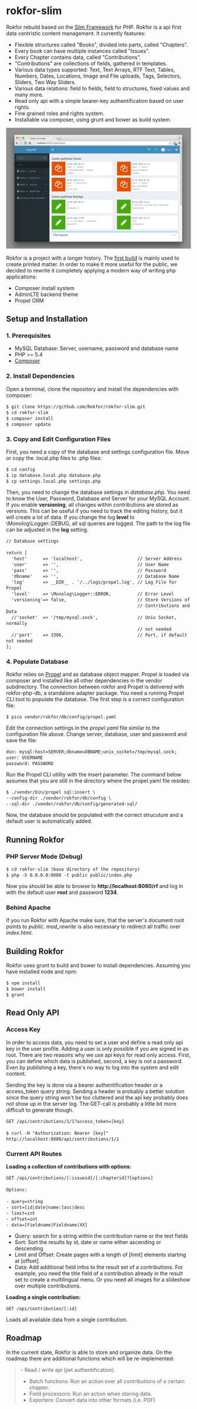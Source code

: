 rokfor-slim
===========

Rokfor rebuild based on the [Slim Framework](<http://slimframework.com/>) for
PHP. Rokfor is a api first data centristic content management. It currently
features:

-   Flexible structures called "Books", divided into parts, called "Chapters".
-   Every book can have multiple instances called "Issues".
-   Every Chapter contains data, called "Contributions".
-   "Contributions" are collections of fields, gathered in templates.
-   Various data types supported: Text, Text Arrays, RTF Text, Tables, Numbers,
    Dates, Locations, Image and File uploads, Tags, Selectors, Sliders, Two Way
    Sliders.
-   Various data relations: field to fields, field to structures, fixed values
    and many more.
-   Read only api with a simple bearer-key authentification based on user
    rights.
-   Fine grained roles and rights system.
-   Installable via composer, using grunt and bower as build system.

![Dashboard](<https://github.com/Rokfor/rokfor-slim/blob/gh-pages/rokfor-screenshots/rf-dashboard.png>)

Rokfor is a project with a longer history. The [first
build](<https://github.com/Rokfor/rokfor-cms>) is mainly used to create printed
matter. In order to make it more useful for the public, we decided to rewrite it
completely applying a modern way of writing php applications:

-   Composer install system
-   AdminLTE backend theme
-   Propel ORM

Setup and Installation
----------------------

### 1. Prerequisites
-   MySQL Database: Server, username, password and database name
-   PHP \>= 5.4
-   [Composer](<https://getcomposer.org>)

### 2. Install Dependencies
Open a terminal, clone the repository and install the dependencies with
composer:
~~~~~~~~~~~~~~~~~~~~~~~~~~~~~~~~~~~~~~~~~~~~~~~~~~~~~~~~~~~~~~~~~~~~~~~~~~~~~~~~
$ git clone https://github.com/Rokfor/rokfor-slim.git
$ cd rokfor-slim
$ composer install
$ composer update
~~~~~~~~~~~~~~~~~~~~~~~~~~~~~~~~~~~~~~~~~~~~~~~~~~~~~~~~~~~~~~~~~~~~~~~~~~~~~~~~

### 3. Copy and Edit Configuration Files
First, you need a copy of the database and settings configuration file. Move or
copy the .local.php files to .php files:
~~~~~~~~~~~~~~~~~~~~~~~~~~~~~~~~~~~~~~~~~~~~~~~~~~~~~~~~~~~~~~~~~~~~~~~~~~~~~~~~
$ cd config
$ cp database.local.php database.php
$ cp settings.local.php settings.php
~~~~~~~~~~~~~~~~~~~~~~~~~~~~~~~~~~~~~~~~~~~~~~~~~~~~~~~~~~~~~~~~~~~~~~~~~~~~~~~~

Then, you need to change the database settings in *database.php*. You need to
know the User, Password, Database and Server for your MySQL Account.
If you enable **versioning**, all changes within contributions are stored as
versions. This can be useful if you need to track the editing history, but it
will create a lot of data.
If you change the log **level** to \\Monolog\\Logger::DEBUG, all sql queries are
logged. The path to the log file can be adjusted in the **log** setting.

~~~~~~~~~~~~~~~~~~~~~~~~~~~~~~~~~~~~~~~~~~~~~~~~~~~~~~~~~~~~~~~~~~~~~~~~~~~~~~~~
// Database settings

return [
  'host'      => 'localhost',                     // Server Address
  'user'      => '',                              // User Name
  'pass'      => '',                              // Password
  'dbname'    => '',                              // Database Name
  'log'       => __DIR__ . '/../logs/propel.log', // Log File for Propel
  'level'     => \Monolog\Logger::ERROR,          // Error Level
  'versioning'=> false,                           // Store Versions of  
                                                  // Contributions and Data
  //'socket'  => '/tmp/mysql.sock',               // Unix Socket, normally
                                                  // not needed
  //'port'    => 3306,                            // Port, if default not needed
];
~~~~~~~~~~~~~~~~~~~~~~~~~~~~~~~~~~~~~~~~~~~~~~~~~~~~~~~~~~~~~~~~~~~~~~~~~~~~~~~~

### 4. Populate Database
Rokfor relies on [Propel](<http://propelorg.org>) and as database object mapper.
Propel is loaded via composer and installed like all other dependencies in the
vendor subdirectory. The connection between rokfor and Propel is delivered with
rokfor-php-db, a standalone adapter package.
You need a running Propel CLI tool to populate the database. The first step is a
correct configuration file:

~~~~~~~~~~~~~~~~~~~~~~~~~~~~~~~~~~~~~~~~~~~~~~~~~~~~~~~~~~~~~~~~~~~~~~~~~~~~~~~~
$ pico vendor/rokfor/db/config/propel.yaml
~~~~~~~~~~~~~~~~~~~~~~~~~~~~~~~~~~~~~~~~~~~~~~~~~~~~~~~~~~~~~~~~~~~~~~~~~~~~~~~~

Edit the connection settings in the *propel.yaml* file similar to the
configuration file above. Change server, database, user and password and save
the file:

~~~~~~~~~~~~~~~~~~~~~~~~~~~~~~~~~~~~~~~~~~~~~~~~~~~~~~~~~~~~~~~~~~~~~~~~~~~~~~~~
dsn: mysql:host=SERVER;dbname=DBNAME;unix_socket=/tmp/mysql.sock;
user: USERNAME
password: PASSWORD
~~~~~~~~~~~~~~~~~~~~~~~~~~~~~~~~~~~~~~~~~~~~~~~~~~~~~~~~~~~~~~~~~~~~~~~~~~~~~~~~

Run the Propel CLI utility with the insert parameter. The command below assumes
that you are still in the directory where the propel.yaml file resides:

~~~~~~~~~~~~~~~~~~~~~~~~~~~~~~~~~~~~~~~~~~~~~~~~~~~~~~~~~~~~~~~~~~~~~~~~~~~~~~~~
$ ./vendor/bin/propel sql:insert \
--config-dir ./vendor/rokfor/db/config \
--sql-dir ./vendor/rokfor/db/config/generated-sql/
~~~~~~~~~~~~~~~~~~~~~~~~~~~~~~~~~~~~~~~~~~~~~~~~~~~~~~~~~~~~~~~~~~~~~~~~~~~~~~~~

Now, the database should be populated with the correct strucuture and a default
user is automatically added.
 

Running Rokfor
--------------

### PHP Server Mode (Debug)
~~~~~~~~~~~~~~~~~~~~~~~~~~~~~~~~~~~~~~~~~~~~~~~~~~~~~~~~~~~~~~~~~~~~~~~~~~~~~~~~
$ cd rokfor-slim (base directory of the repository)
$ php -S 0.0.0.0:8080 -t public public/index.php
~~~~~~~~~~~~~~~~~~~~~~~~~~~~~~~~~~~~~~~~~~~~~~~~~~~~~~~~~~~~~~~~~~~~~~~~~~~~~~~~

Now you should be able to browse to **http://localhost:8080/rf** and log in with
the default user **root** and password **1234**.

### Behind Apache
If you run Rokfor with Apache make sure, that the server's document root points
to *public*. *mod\_rewrite* is also necessary to redirect all traffic over
*index.html*.

Building Rokfor
---------------

Rokfor uses grunt to build and bower to install dependencies. Assuming you have
installed node and npm:

~~~~~~~~~~~~~~~~~~~~~~~~~~~~~~~~~~~~~~~~~~~~~~~~~~~~~~~~~~~~~~~~~~~~~~~~~~~~~~~~
$ npm install
$ bower install
$ grunt
~~~~~~~~~~~~~~~~~~~~~~~~~~~~~~~~~~~~~~~~~~~~~~~~~~~~~~~~~~~~~~~~~~~~~~~~~~~~~~~~

Read Only API
-------------

### Access Key
In order to access data, you need to set a user and define a read only api key
in the user profile. Adding a user is only possible if you are signed in as
root. There are two reasons why we use api keys for read only access. First, you
can define which data is published, second, a key is not a password. Even by
publishing a key, there's no way to log into the system and edit content.

Sending the key is done via a bearer authentification header or a access\_token
query string. Sending a header is probably a better solution since the query
string won't be too cluttered and the api key probably does not show up in the
server log. The GET-call is probably a little bit more difficult to generate
though.

~~~~~~~~~~~~~~~~~~~~~~~~~~~~~~~~~~~~~~~~~~~~~~~~~~~~~~~~~~~~~~~~~~~~~~~~~~~~~~~~
GET /api/contributions/1/1?access_token=[key]

$ curl -H "Authorization: Bearer [key]" http://localhost:8080/api/contributions/1/1
~~~~~~~~~~~~~~~~~~~~~~~~~~~~~~~~~~~~~~~~~~~~~~~~~~~~~~~~~~~~~~~~~~~~~~~~~~~~~~~~

### Current API Routes
**Loading a collection of contributions with options:**

~~~~~~~~~~~~~~~~~~~~~~~~~~~~~~~~~~~~~~~~~~~~~~~~~~~~~~~~~~~~~~~~~~~~~~~~~~~~~~~~
GET /api/contributions/[:issueid]/[:chapterid]?[options]

Options:

- query=string
- sort=[id|date|name:]asc|desc
- limit=int
- offset=int
- data=[Fieldname|Fieldname|XX]
~~~~~~~~~~~~~~~~~~~~~~~~~~~~~~~~~~~~~~~~~~~~~~~~~~~~~~~~~~~~~~~~~~~~~~~~~~~~~~~~

-   Query: search for a string within the contribution name or the text fields
-   Sort: Sort the results by id, date or name either ascending or descending
-   Limit and Offset: Create pages with a length of [limit] elements starting at
    [offset].
-   Data: Add additional field infos to the result set of a contributions.
    For example, you need the title field of a contribution already in the
    result set to create a multilingual menu. Or you need all images for a
    slideshow over multiple contributions.

**Loading a single contribution:**
~~~~~~~~~~~~~~~~~~~~~~~~~~~~~~~~~~~~~~~~~~~~~~~~~~~~~~~~~~~~~~~~~~~~~~~~~~~~~~~~
GET /api/contribution/[:id]
~~~~~~~~~~~~~~~~~~~~~~~~~~~~~~~~~~~~~~~~~~~~~~~~~~~~~~~~~~~~~~~~~~~~~~~~~~~~~~~~
Loads all available data from a single contribution.

Roadmap
-------

In the current state, Rokfor is able to store and organize data. On the roadmap
there are additional functions which will be re-implemented:
>   \- Read / write api (jwt authentification).  
>   - Batch functions: Run an action over all contributions of a certain
>   chapter.  
>   - Field processors: Run an action when storing data.  
>   - Exporters: Convert data into other formats (i.e. PDF)

